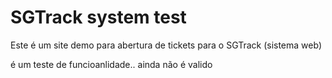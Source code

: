 # SGTrack system test

Este é um site demo para abertura de tickets para o SGTrack (sistema web)

é um teste de funcioanlidade.. ainda não é valido

